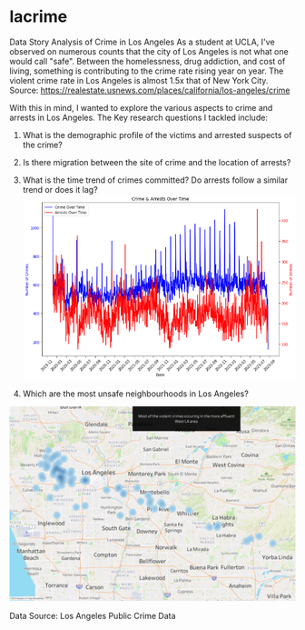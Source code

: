 # lacrime
Data Story Analysis of Crime in Los Angeles
As a student at UCLA, I've observed on numerous counts that the city of Los Angeles is not what one would call "safe". Between the homelessness, drug addiction, and cost of living, something is contributing to the crime rate rising year on year. The violent crime rate in Los Angeles is almost 1.5x that of New York City. Source: https://realestate.usnews.com/places/california/los-angeles/crime

With this in mind, I wanted to explore the various aspects to crime and arrests in Los Angeles. The Key research questions I tackled include:
1. What is the demographic profile of the victims and arrested suspects of the crime?
2. Is there migration between the site of crime and the location of arrests?
3. What is the time trend of crimes committed? Do arrests follow a similar trend or does it lag?
 ![Crime and Arrests over Time](timegraph.png)

5. Which are the most unsafe neighbourhoods in Los Angeles?

![Los Angeles Crime Map](crimes_map.png)

Data Source: Los Angeles Public Crime Data
